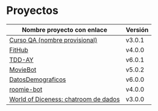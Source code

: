 # Proyectos

| Nombre proyecto con enlace                                                         | Versión |
|------------------------------------------------------------------------------------|---------|
| [Curso QA (nombre provisional)](https://github.com/testing-kakapos/curso-QA)       | v3.0.1  |
| [FitHub](https://github.com/fitplusplus/fithub)                                    | v4.0.0  |
| [TDD-AY](https://github.com/TDD-AY/TDD-Project)                                    | v6.0.1  |
| [MovieBot](https://github.com/tdd-IgnasiYManu/MovieBot)                            | v5.0.2  |
| [DatosDemograficos](https://github.com/tdd-organization-afp/DatosDemograficos)     | v6.0.0  |
| [roomie-bot](https://github.com/dipzza/roomie-bot)                                 | v4.0.0  |
| [World of Diceness: chatroom de dados](https://github.com/muetsii/wod) | v3.0.0  |
